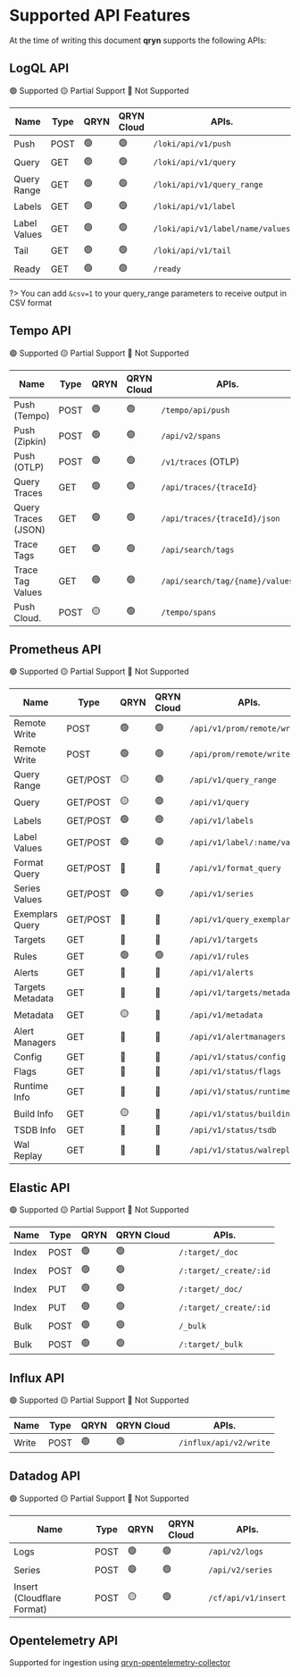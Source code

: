 # Supported API Features

At the time of writing this document **qryn** supports the following APIs:

## LogQL API

🟢 Supported 🟡 Partial Support 🔴 Not Supported

| **Name**             | **Type**         | **QRYN**      | **QRYN Cloud**      | **APIs.**                  |   
|----------------------|------------------|---------------|---------------------|----------------------------|
| Push                 | POST             | 🟢             | 🟢             | `/loki/api/v1/push`        |
| Query                | GET              | 🟢             | 🟢             | `/loki/api/v1/query`       |
| Query Range          | GET              | 🟢             | 🟢             | `/loki/api/v1/query_range` | 
| Labels               | GET              | 🟢             | 🟢             | `/loki/api/v1/label`       | 
| Label Values         | GET              | 🟢             | 🟢             | `/loki/api/v1/label/name/values` | 
| Tail                 | GET              | 🟢             | 🟢             | `/loki/api/v1/tail`        | 
| Ready                | GET              | 🟢             | 🟢             | `/ready`                   | 

?> You can add ```&csv=1``` to your query_range parameters to receive output in CSV format

## Tempo API

🟢 Supported 🟡 Partial Support 🔴 Not Supported

| **Name**             | **Type**           | **QRYN**            | **QRYN Cloud**| **APIs.**                   | 
|----------------------|--------------------|---------------------|---------------|-----------------------------------|
| Push (Tempo)         | POST               | 🟢                  | 🟢             | `/tempo/api/push`                 | 
| Push (Zipkin)        | POST               | 🟢                  | 🟢             | `/api/v2/spans`                   |
| Push (OTLP)          | POST               | 🟢                  | 🟢             | `/v1/traces` (OTLP)               |
| Query Traces         | GET                | 🟢                  | 🟢             | `/api/traces/{traceId}`           |
| Query Traces (JSON)  | GET                | 🟢                  | 🟢             | `/api/traces/{traceId}/json`      |
| Trace Tags           | GET                | 🟢                  | 🟢             | `/api/search/tags`                | 
| Trace Tag Values     | GET                | 🟢                  | 🟢             | `/api/search/tag/{name}/values`   |
| Push Cloud.          | POST               | 🟡                  | 🟢             | `/tempo/spans`                    |


## Prometheus API

🟢 Supported 🟡 Partial Support 🔴 Not Supported


| **Name**             | **Type**           | **QRYN**       | **QRYN Cloud**| **APIs.**                       |
|----------------------|--------------------|----------------|----------------|-----------------------------------|
| Remote Write         | POST               | 🟢             | 🟢             | `/api/v1/prom/remote/write`       |
| Remote Write         | POST               | 🟢             | 🟢             | `/api/prom/remote/write`          |
| Query Range          | GET/POST           | 🟡             | 🟢             | `/api/v1/query_range`             |
| Query                | GET/POST           | 🟡             | 🟢             | `/api/v1/query`                   |
| Labels               | GET/POST           | 🟢             | 🟢             | `/api/v1/labels`                  |
| Label Values         | GET/POST           | 🟢             | 🟢             | `/api/v1/label/:name/values`      |
| Format Query         | GET/POST           | 🔴             | 🔴             | `/api/v1/format_query`            |
| Series Values        | GET/POST           | 🟢             | 🟢             | `/api/v1/series`                  |
| Exemplars Query      | GET/POST           | 🔴             | 🔴             | `/api/v1/query_exemplars`         |
| Targets              | GET                | 🔴             | 🔴             | `/api/v1/targets`                 |
| Rules                | GET                | 🟢             | 🟢             | `/api/v1/rules`                   |
| Alerts               | GET                | 🔴             | 🔴             | `/api/v1/alerts`                  |
| Targets Metadata     | GET                | 🔴             | 🔴             | `/api/v1/targets/metadata`        |
| Metadata             | GET                | 🟡             | 🔴             | `/api/v1/metadata`                |
| Alert Managers       | GET                | 🔴             | 🔴             | `/api/v1/alertmanagers`           |
| Config               | GET                | 🔴             | 🔴             | `/api/v1/status/config`           |
| Flags                | GET                | 🔴             | 🔴             | `/api/v1/status/flags`            |
| Runtime Info         | GET                | 🔴             | 🔴             | `/api/v1/status/runtimeinfo`      |
| Build Info           | GET                | 🟡             | 🔴             | `/api/v1/status/buildinfo`        |
| TSDB Info            | GET                | 🔴             | 🔴             | `/api/v1/status/tsdb`             |
| Wal Replay           | GET                | 🔴             | 🔴             | `/api/v1/status/walreplay`        |


## Elastic API

🟢 Supported 🟡 Partial Support 🔴 Not Supported

| **Name**             | **Type**           | **QRYN**      | **QRYN Cloud**| **APIs.**                   |  
|----------------------|--------------------|---------------|---------------|-----------------------------|
| Index                | POST               | 🟢             | 🟢          |  `/:target/_doc`            |
| Index                | POST               | 🟢             | 🟢          | `/:target/_create/:id`      |
| Index                | PUT                | 🟢             | 🟢          | `/:target/_doc/`            |
| Index                | PUT                | 🟢             | 🟢          | `/:target/_create/:id`      | 
| Bulk                 | POST               | 🟢             | 🟢          | `/_bulk`                    |
| Bulk                 | POST               | 🟢             | 🟢          | `/:target/_bulk`            |


## Influx API

🟢 Supported 🟡 Partial Support 🔴 Not Supported

| **Name**             | **Type**           | **QRYN**       | **QRYN Cloud** | **APIs.**                       |   
|----------------------|--------------------|----------------|----------------|---------------------------------|
| Write                | POST               | 🟢             |🟢             | `/influx/api/v2/write`          |

## Datadog API

🟢 Supported 🟡 Partial Support 🔴 Not Supported

| **Name**             | **Type**           | **QRYN**       | **QRYN Cloud** | **APIs.**                       |   
|----------------------|--------------------|----------------|----------------|---------------------------------|
| Logs                 | POST               | 🟢             |🟢             | `/api/v2/logs` |
| Series               | POST               | 🟢             |🟢             | `/api/v2/series`  |
| Insert (Cloudflare Format) | POST         | 🟡             |🟢             | `/cf/api/v1/insert` |

## Opentelemetry API

Supported for ingestion using [qryn-opentelemetry-collector](https://github.com/metrico/otel-collector)
